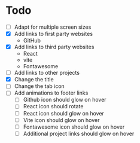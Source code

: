 # Todo

- [ ] Adapt for multiple screen sizes
- [x] Add links to first party websites
    - GitHub
- [x] Add links to third party websites
    - React
    - vite
    - Fontawesome
- [ ] Add links to other projects
- [x] Change the title
- [ ] Change the tab icon
- [ ] Add animations to footer links
    - [ ] Github icon should glow on hover
    - [ ] React icon should rotate
    - [ ] React icon should glow on hover
    - [ ] Vite icon should glow on hover
    - [ ] Fontawesome icon should glow on hover
    - [ ] Additional project links should glow on hover
